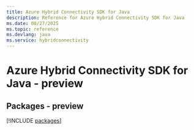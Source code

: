 ```yaml
---
title: Azure Hybrid Connectivity SDK for Java
description: Reference for Azure Hybrid Connectivity SDK for Java
ms.date: 08/27/2025
ms.topic: reference
ms.devlang: java
ms.service: hybridconnectivity
---
```

# Azure Hybrid Connectivity SDK for Java - preview
## Packages - preview
[!INCLUDE [packages](hybrid-connectivity-index.md)]
